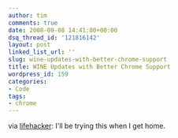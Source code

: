 ```yaml
---
author: tim
comments: true
date: 2008-09-08 14:41:00+00:00
dsq_thread_id: '121816142'
layout: post
linked_list_url: ''
slug: wine-updates-with-better-chrome-support
title: WINE Updates with Better Chrome Support
wordpress_id: 159
categories:
- Code
tags:
- chrome
---
```


via [lifehacker](http://lifehacker.com/5046581/wine-updates-with-better-chrome-support): I'll be trying this when I get home.